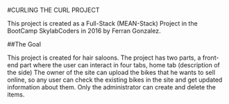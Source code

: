 #CURLING THE CURL PROJECT

This project is created as a Full-Stack (MEAN-Stack) Project in the BootCamp SkylabCoders in 2016 by Ferran Gonzalez.

##The Goal

This project is created for hair saloons.
The project has two parts, a front-end part where the user can interact in four tabs, home tab (description of the side)
The owner of the site can upload the bikes that he wants to sell online, so any user can check the existing bikes in the site and get updated information about them. Only the administrator can create and delete the items.